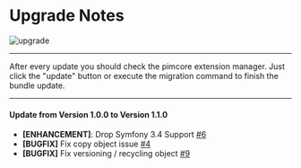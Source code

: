 # Upgrade Notes
![upgrade](https://user-images.githubusercontent.com/700119/31535145-3c01a264-affa-11e7-8d86-f04c33571f65.png)  

***

After every update you should check the pimcore extension manager. 
Just click the "update" button or execute the migration command to finish the bundle update.

***

#### Update from Version 1.0.0 to Version 1.1.0
- **[ENHANCEMENT]**: Drop Symfony 3.4 Support [#6](https://github.com/dachcom-digital/pimcore-jobs/issues/6)
- **[BUGFIX]** Fix copy object issue [#4](https://github.com/dachcom-digital/pimcore-jobs/issues/4)
- **[BUGFIX]** Fix versioning / recycling object [#9](https://github.com/dachcom-digital/pimcore-jobs/issues/9)

